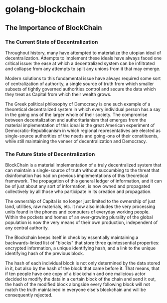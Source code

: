 # golang-blockchain 

## The Importance of BlockChain
### The Current State of Decentralization
Throughout history, many have attempted to materialize the utopian ideal of decentralization. Attempts to implement these ideals have always faced one critical issue: the ease at which a decentralized system can be infiltrated and collapse from any attempts to split any unions from it that may emerge.

Modern solutions to this fundamental issue have always required some sort of centralization of authority, a single source of truth from which smaller subsets of tightly governed authorities control and secure the data which they treat as Capital from which their wealth grows.

The Greek political philosophy of Democracy is one such example of a theoretical decentralized system in which every individual person has a say in the going ons of the larger whole of their society. The compromise between decentalization and authoritarianism that emerges from the material implementation of this ideal is the great American experiment of Democratic-Republicanism in which regional representatives are elected as single-source authorities of the needs and going-ons of their constituents, while still maintaining the veneer of decentralization and Democracy.

### The Future State of Decentralization
BlockChain is a material implementation of a truly decentralized system that can maintain a single-source of truth without succumbing to the threat that disinfomation has had on previous implementations of this theoretical framework. The propagation of this general ledger of information, and it can be of just about any sort of information, is now owned and propagated collectively by all those who participate in its creation and propagation.

The ownership of Capital is no longer just limited to the ownership of just land, utilities, raw materials, etc. it now also includes the very processing units found in the phones and computers of everyday working people. Within the pockets and homes of an ever-growing plurality of the global population is now the very means of their own production, independent of any central authority.

The Blockchain keeps itself in check by essentially maintaining a backwards-linked list of "blocks" that store three quintessential properties: encrypted information, a unique identifying hash, and a link to the unique identifying hash of the previous block.  

The hash of each individual block is not only determined by the data stored in it, but also by the hash of the block that came before it. That means, that if ten people have one copy of a blockchain and one malicious actor decided to modify the data in a certain block of the chain and send it out, the hash of the modified block alongside every following block will not match the truth maintained in everyone else's blockchain and will be consequently rejected.